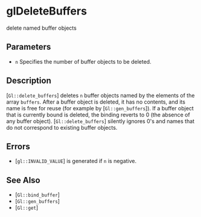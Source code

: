 # glDeleteBuffers
delete named buffer objects

## Parameters
- `n`
  Specifies the number of buffer objects to be deleted.

## Description
[`Gl::delete_buffers`] deletes `n` buffer objects named by the
  elements of the array `buffers`. After a buffer object is deleted, it
  has no contents, and its name is free for reuse (for example by
  [`Gl::gen_buffers`]). If a buffer object that is currently bound is
  deleted, the binding reverts to 0 (the absence of any buffer object).
[`Gl::delete_buffers`] silently ignores 0's and names that do not
  correspond to existing buffer objects.

## Errors
- [`gl::INVALID_VALUE`] is generated if `n` is negative.

## See Also
- [`Gl::bind_buffer`]
- [`Gl::gen_buffers`]
- [`Gl::get`]

